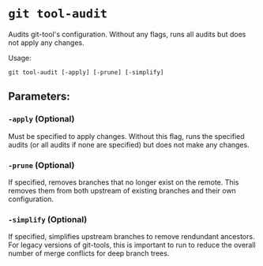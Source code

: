 # `git tool-audit`

Audits git-tool's configuration. Without any flags, runs all audits but does not apply any changes.

Usage:

    git tool-audit [-apply] [-prune] [-simplify]

## Parameters:

### `-apply` (Optional)

Must be specified to apply changes. Without this flag, runs the specified audits (or all audits if none are specified) but does not make any changes.

### `-prune` (Optional)

If specified, removes branches that no longer exist on the remote. This removes them from both upstream of existing branches and their own configuration.

### `-simplify` (Optional)

If specified, simplifies upstream branches to remove rendundant ancestors. For legacy versions of git-tools, this is important to run to reduce the overall number of merge conflicts for deep branch trees.

